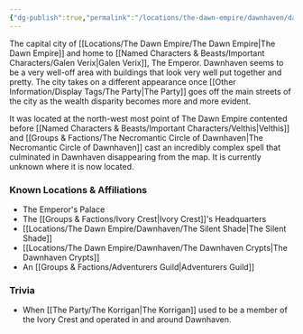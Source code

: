 ```yaml
---
{"dg-publish":true,"permalink":"/locations/the-dawn-empire/dawnhaven/dawnhaven/","tags":["Missing"],"updated":"2025-03-01T21:16:00.757+00:00"}
---
```


The capital city of [[Locations/The Dawn Empire/The Dawn Empire\|The Dawn Empire]] and home to [[Named Characters & Beasts/Important Characters/Galen Verix\|Galen Verix]], The Emperor. Dawnhaven seems to be a very well-off area with buildings that look very well put together and pretty. The city takes on a different appearance once [[Other Information/Display Tags/The Party\|The Party]] goes off the main streets of the city as the wealth disparity becomes more and more evident. 

It was located at the north-west most point of The Dawn Empire contented before [[Named Characters & Beasts/Important Characters/Velthis\|Velthis]] and [[Groups & Factions/The Necromantic Circle of Dawnhaven\|The Necromantic Circle of Dawnhaven]] cast an incredibly complex spell that culminated in Dawnhaven disappearing from the map. It is currently unknown where it is now located.

### Known Locations & Affiliations
- The Emperor's Palace 
- The [[Groups & Factions/Ivory Crest\|Ivory Crest]]'s Headquarters
- [[Locations/The Dawn Empire/Dawnhaven/The Silent Shade\|The Silent Shade]] 
- [[Locations/The Dawn Empire/Dawnhaven/The Dawnhaven Crypts\|The Dawnhaven Crypts]]
- An [[Groups & Factions/Adventurers Guild\|Adventurers Guild]]

### Trivia
- When [[The Party/The Korrigan\|The Korrigan]] used to be a member of the Ivory Crest and operated in and around Dawnhaven.